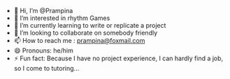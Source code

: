 - 👋 Hi, I’m @Prampina
- 👀 I’m interested in rhythm Games
- 🌱 I’m currently learning to write or replicate a project
- 💞️ I’m looking to collaborate on somebody friendly
- 📫 How to reach me : <prampina@foxmail.com>
- 😄 Pronouns: he/him
- ⚡ Fun fact: Because I have no project experience, I can hardly find a job, so I come to tutoring...

<!---
Prampina/Prampina is a ✨ special ✨ repository because its `README.md` (this file) appears on your GitHub profile.
You can click the Preview link to take a look at your changes.
--->
